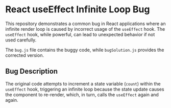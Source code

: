 # React useEffect Infinite Loop Bug

This repository demonstrates a common bug in React applications where an infinite render loop is caused by incorrect usage of the `useEffect` hook.  The `useEffect` hook, while powerful, can lead to unexpected behavior if not used carefully.

The `bug.js` file contains the buggy code, while `bugSolution.js` provides the corrected version.

## Bug Description
The original code attempts to increment a state variable (`count`) within the `useEffect` hook, triggering an infinite loop because the state update causes the component to re-render, which, in turn, calls the `useEffect` again and again.